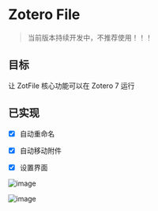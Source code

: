 # Zotero File

> 当前版本持续开发中，不推荐使用！！！

## 目标

让 ZotFile 核心功能可以在 Zotero 7 运行

## 已实现

- [x] 自动重命名
- [x] 自动移动附件
- [x] 设置界面


![image](https://github.com/MuiseDestiny/zotero-file/assets/51939531/3c0dba64-0b78-40b5-aba1-d4bdf494a70f)

![image](https://github.com/MuiseDestiny/zotero-file/assets/51939531/03018858-5f38-44ca-b5dc-0024d6d96143)
